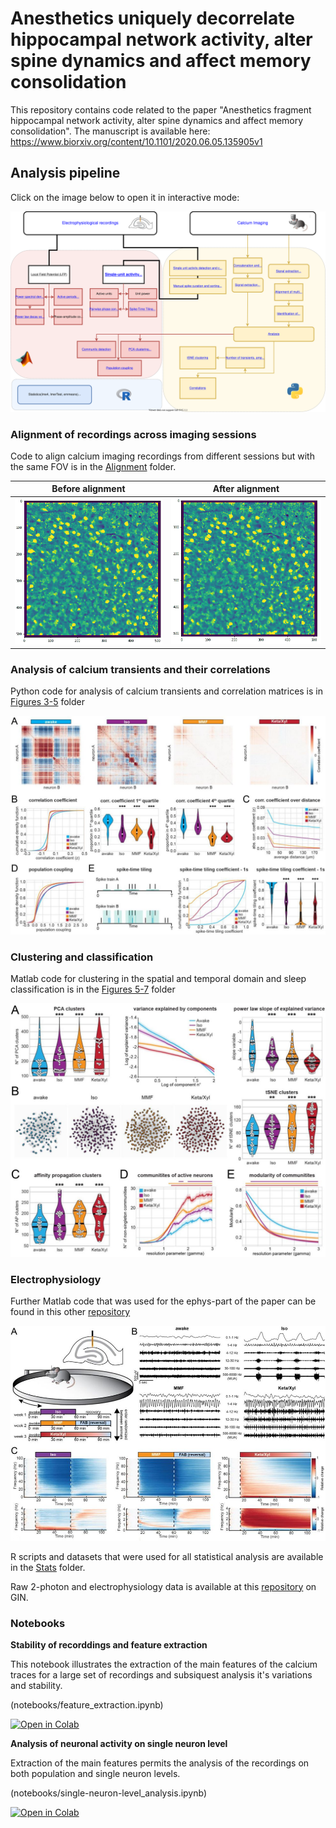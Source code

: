 # Anesthetics uniquely decorrelate hippocampal network activity, alter spine dynamics and affect memory consolidation

This repository contains code related to the paper "Anesthetics fragment hippocampal network activity, alter spine dynamics and affect memory consolidation".
The manuscript is available here: https://www.biorxiv.org/content/10.1101/2020.06.05.135905v1

## Analysis pipeline

Click on the image below to open it in interactive mode: 

[<img src="Yang_Chini_software.svg">](https://mchini.github.io/Yang_Chini_et_al/Yang_Chini_software.html)

### Alignment of recordings across imaging sessions

Code to align calcium imaging recordings from different sessions but with the same FOV is in the [Alignment](https://github.com/mchini/Yang_Chini_et_al/tree/master/Alignment%20Scripts%20(Python)) folder.

Before alignment             |  After alignment
:-------------------------:|:-------------------------:
![](no_alignment.gif)  |  ![](with_alignment.gif)


### Analysis of calcium transients and their correlations

Python code for analysis of calcium transients and correlation matrices is in [Figures 3-5](https://github.com/mchini/Yang_Chini_et_al/tree/master/Figures%203-5%20(Python)) folder

![](correlations_small.png)

### Clustering and classification

Matlab code for clustering in the spatial and temporal domain and sleep classification is in the [Figures 5-7](https://github.com/mchini/Yang_Chini_et_al/tree/master/Figures%205-7%20(MATLAB)) folder

![](clustering.png)

### Electrophysiology

Further Matlab code that was used for the ephys-part of the paper can be found in this other [repository](https://github.com/mchini/HanganuOpatzToolbox)

![](ephys_small.png)

R scripts and datasets that were used for all statistical analysis are available in the [Stats](https://github.com/mchini/Yang_Chini_et_al/tree/master/Stats%20(R)) folder.

Raw 2-photon and electrophysiology data is available at this [repository](https://gin.g-node.org/SW_lab/Anesthesia_CA1/) on GIN.

### Notebooks

**Stability of recorddings and feature extraction**

This notebook illustrates the extraction of the main features of the calcium traces for a large set of recordings and subsiquest analysis it's variations and stability.     

(notebooks/feature_extraction.ipynb)

[![Open in Colab](https://colab.research.google.com/assets/colab-badge.svg)](https://colab.research.google.com/github/mchini/Yang_Chini_et_al/blob/testTransition/notebooks/feature_extraction.ipynb)

**Analysis of neuronal activity on single neuron level**

Extraction of the main features permits the analysis of the recordings on both population and single neuron levels.
 
(notebooks/single-neuron-level_analysis.ipynb)

[![Open in Colab](https://colab.research.google.com/assets/colab-badge.svg)](https://colab.research.google.com/github/mchini/Yang_Chini_et_al/blob/testTransition/notebooks/single-neuron-level_analysis.ipynb)


